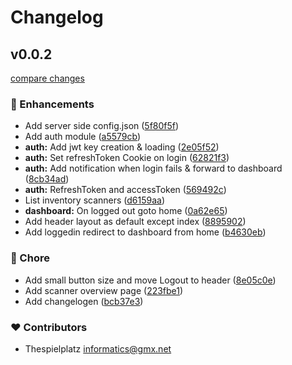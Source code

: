 # Changelog


## v0.0.2

[compare changes](https://github.com/thespielplatz/sheet-mate/compare/v0.0.1...v0.0.2)

### 🚀 Enhancements

- Add server side config.json ([5f80f5f](https://github.com/thespielplatz/sheet-mate/commit/5f80f5f))
- Add auth module ([a5579cb](https://github.com/thespielplatz/sheet-mate/commit/a5579cb))
- **auth:** Add jwt key creation & loading ([2e05f52](https://github.com/thespielplatz/sheet-mate/commit/2e05f52))
- **auth:** Set refreshToken Cookie on login ([62821f3](https://github.com/thespielplatz/sheet-mate/commit/62821f3))
- **auth:** Add notification when login fails & forward to dashboard ([8cb34ad](https://github.com/thespielplatz/sheet-mate/commit/8cb34ad))
- **auth:** RefreshToken and accessToken ([569492c](https://github.com/thespielplatz/sheet-mate/commit/569492c))
- List inventory scanners ([d6159aa](https://github.com/thespielplatz/sheet-mate/commit/d6159aa))
- **dashboard:** On logged out goto home ([0a62e65](https://github.com/thespielplatz/sheet-mate/commit/0a62e65))
- Add header layout as default except index ([8895902](https://github.com/thespielplatz/sheet-mate/commit/8895902))
- Add loggedin redirect to dashboard from home ([b4630eb](https://github.com/thespielplatz/sheet-mate/commit/b4630eb))

### 🏡 Chore

- Add small button size and move Logout to header ([8e05c0e](https://github.com/thespielplatz/sheet-mate/commit/8e05c0e))
- Add scanner overview page ([223fbe1](https://github.com/thespielplatz/sheet-mate/commit/223fbe1))
- Add changelogen ([bcb37e3](https://github.com/thespielplatz/sheet-mate/commit/bcb37e3))

### ❤️ Contributors

- Thespielplatz <informatics@gmx.net>

